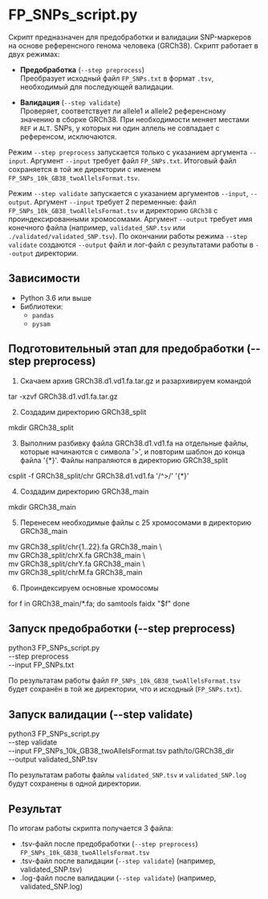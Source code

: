 # FP_SNPs_script.py

Скрипт предназначен для предобработки и валидации SNP-маркеров на основе референсного генома человека (GRCh38). 
Скрипт работает в двух режимах:

- **Предобработка** (`--step preprocess`)  
Преобразует исходный файл `FP_SNPs.txt` в формат `.tsv`, необходимый для последующей валидации.
  
- **Валидация** (`--step validate`)  
Проверяет, соответствует ли allele1 и allele2 референсному значению в сборке GRCh38. При необходимости меняет местами `REF` и `ALT`. SNPs, у которых ни один аллель не совпадает с референсом, исключаются.

Режим `--step preprocess` запускается только с указанием аргумента `--input`. Аргумент `--input` требует файл `FP_SNPs.txt`. Итоговый файл сохраняется в той же директории с именем `FP_SNPs_10k_GB38_twoAllelsFormat.tsv`.

Режим `--step validate` запускается с указанием аргументов `--input`, `--output`. Аргумент `--input` требует 2 переменные: файл `FP_SNPs_10k_GB38_twoAllelsFormat.tsv` и директорию `GRCh38` с проиндексированными хромосомами. Аргумент `--output` требует имя конечного файла (например, `validated_SNP.tsv` или `./validated/validated_SNP.tsv`). По окончании работы режима `--step validate` создаются `--output` файл и лог-файл с результатами работы в `--output` директории.

## Зависимости

- Python 3.6 или выше
- Библиотеки:
  - `pandas`
  - `pysam`
  
## Подготовительный этап для предобработки (--step preprocess)

1. Скачаем архив GRCh38.d1.vd1.fa.tar.gz и разархивируем командой

tar -xzvf GRCh38.d1.vd1.fa.tar.gz

2. Создадим директорию GRCh38_split

mkdir GRCh38_split

3. Выполним разбивку файла GRCh38.d1.vd1.fa на отдельные файлы,
которые начинаются с символа '>', и повторим шаблон до конца файла '{*}'.
Файлы напраляются в директорию GRCh38_split

csplit -f GRCh38_split/chr GRCh38.d1.vd1.fa '/^>/' '{*}'

4. Создадим директорию GRCh38_main

mkdir GRCh38_main

5. Перенесем необходимые файлы с 25 хромосомами в директорию GRCh38_main

mv GRCh38_split/chr{1..22}.fa GRCh38_main \  
mv GRCh38_split/chrX.fa GRCh38_main \  
mv GRCh38_split/chrY.fa GRCh38_main \  
mv GRCh38_split/chrM.fa GRCh38_main

6. Проиндексируем основные хромосомы 

for f in GRCh38_main/*.fa; do
    samtools faidx "$f"
done

## Запуск предобработки (--step preprocess)

python3 FP_SNPs_script.py \
  --step preprocess \
  --input FP_SNPs.txt
  
По результатам работы файл `FP_SNPs_10k_GB38_twoAllelsFormat.tsv` будет сохранён в той же директории, что и исходный (`FP_SNPs.txt`).

## Запуск валидации (--step validate) 

python3 FP_SNPs_script.py \
  --step validate \
  --input FP_SNPs_10k_GB38_twoAllelsFormat.tsv path/to/GRCh38_dir \
  --output validated_SNP.tsv

По результатам работы файлы `validated_SNP.tsv` и `validated_SNP.log` будут сохранены в одной директории.  

## Результат

По итогам работы скрипта получается 3 файла:
-  .tsv-файл после предобработки (`--step preprocess`) `FP_SNPs_10k_GB38_twoAllelsFormat.tsv`
-  .tsv-файл после валидации (`--step validate`) (например, validated_SNP.tsv)
-  .log-файл после валидации (`--step validate`) (например, validated_SNP.log)
